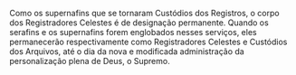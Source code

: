﻿Como os supernafins que se tornaram Custódios dos Registros, o corpo dos Registradores Celestes é de designação permanente. Quando os serafins e os supernafins forem englobados nesses  serviços, eles permanecerão respectivamente como Registradores Celestes e Custódios dos Arquivos, até o dia da nova e modificada administração da personalização plena de Deus, o Supremo.